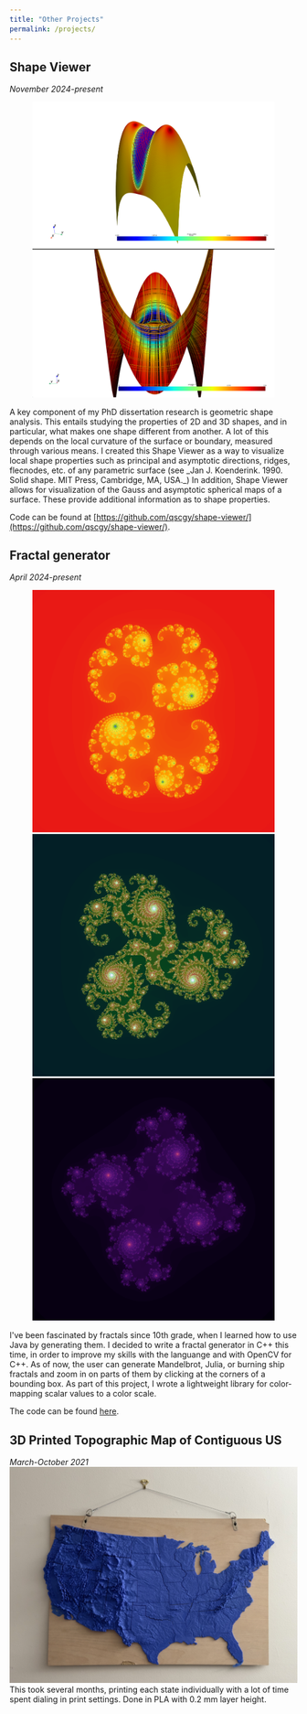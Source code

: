 ```yaml
---
title: "Other Projects"
permalink: /projects/
---
```

## Shape Viewer
_November 2024-present_
<figure class="half">
  <a href="/assets/images/furrow.png" title="Visualization of the surface z=1-x^2-y^2-2.5exp(-(x^2/4 + y^2)), colored by shape index with asymptotic curves drawn.">
  <img src="/assets/images/furrow.png" alt=""></a>
  <a href="/assets/images/monkeysaddle.png" title="Visualization of the surface z=x^3-3xy^2 colored by Gaussian curvature, with lines of principal curvature drawn and colored by family.">
  <img src="/assets/images/monkeysaddle.png" alt=""></a>
  <!-- <figcaption></figcaption> -->
</figure>
A key component of my PhD dissertation research is geometric shape analysis. This entails studying the properties of 2D and 3D shapes, and in particular, what makes one shape different from another. A lot of this depends on the local curvature of the surface or boundary, measured through various means. I created this Shape Viewer as a way to visualize local shape properties such as principal and asymptotic directions, ridges, flecnodes, etc. of any parametric surface (see _Jan J. Koenderink. 1990. Solid shape. MIT Press, Cambridge, MA, USA._) In addition, Shape Viewer allows for visualization of the Gauss and asymptotic spherical maps of a surface. These provide additional information as to shape properties.

Code can be found at [https://github.com/qscgy/shape-viewer/](https://github.com/qscgy/shape-viewer/).

## Fractal generator
_April 2024-present_
<figure class="third">
  <a href="/assets/images/julia_rainbow_0.285+0.01i_-1.5_-1.5_res3e+02.png" title="Julia of iteration of f(z)=z^2+0.285+0.01i." alt="Julia of iteration of f(z)=z^2+0.285+0.01i.">
  <img src="/assets/images/julia_rainbow_0.285+0.01i_-1.5_-1.5_res3e+02.png" alt=""></a>
  <a href="/assets/images/multijulia_rainbow2_o2.95_-0.5+-0.05i_-1.5_-1.5_res300.png" title="Julia set of iteration of f(z)=z^3-0.5-0.05i." alt="Julia set of iteration of f(z)=z^3-0.5-0.05i.">
  <img src="/assets/images/multijulia_rainbow2_o2.95_-0.5+-0.05i_-1.5_-1.5_res300.png" alt=""></a>
  <a href="/assets/images/multijulia_magma2_o4_-0.5+0.45i_-1.5_-1.5_res300.png" title="Julia set of iteration of f(z)=z^4-0.5+0.45i.">
  <img src="/assets/images/multijulia_magma2_o4_-0.5+0.45i_-1.5_-1.5_res300.png"></a>
  <!-- <figcaption></figcaption> -->
</figure>
I've been fascinated by fractals since 10th grade, when I learned how to use Java by generating them. I decided to write a fractal generator in C++ this time, in order to improve my skills with the languange and with OpenCV for C++. As of now, the user can generate Mandelbrot, Julia, or burning ship fractals and zoom in on parts of them by clicking at the corners of a bounding box. As part of this project, I wrote a lightweight library for color-mapping scalar values to a color scale.

The code can be found [here](https://github.com/qscgy/fractals-redux/).

## 3D Printed Topographic Map of Contiguous US
_March-October 2021_
![A 3D printed topographical map of the United States, in blue plastic.](/assets/images/IMG_4153.jpg)
This took several months, printing each state individually with a lot of time spent dialing in print settings. Done in PLA with 0.2 mm layer height.